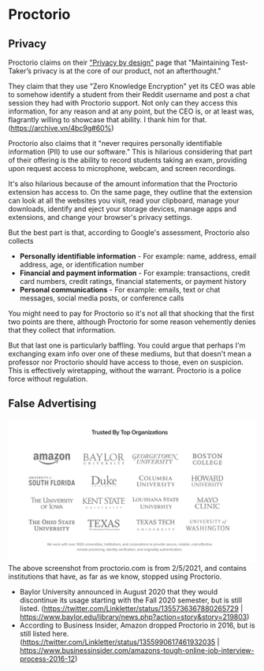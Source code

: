 # Proctorio
## Privacy
Proctorio claims on their ["Privacy by design"](https://proctorio.com/about/privacy) page that "Maintaining Test-Taker’s privacy is at the core of our product, not an afterthought."

They claim that they use "Zero Knowledge Encryption" yet its CEO was able to somehow identify a student from their Reddit username and post a chat session they had with Proctorio support. Not only can they access this information, for any reason and at any point, but the CEO is, or at least was, flagrantly willing to showcase that ability. I thank him for that. (https://archive.vn/4bc9g#60%)

Proctorio also claims that it "never requires personally identifiable information (PII) to use our software." This is hilarious considering that part of their offering is the ability to record students taking an exam, providing upon request access to microphone, webcam, and screen recordings.

It's also hilarious because of the amount information that the Proctorio extension has access to. On the same page, they outline that the extension can look at all the websites you visit, read your clipboard, manage your downloads, identify and eject your storage devices, manage apps and extensions, and change your browser's privacy settings.

But the best part is that, according to Google's assessment, Proctorio also collects
 - **Personally identifiable information** - For example: name, address, email address, age, or identification number
 - **Financial and payment information** - For example: transactions, credit card numbers, credit ratings, financial statements, or payment history
 - **Personal communications** - For example: emails, text or chat messages, social media posts, or conference calls

You might need to pay for Proctorio so it's not all that shocking that the first two points are there, although Proctorio for some reason vehemently denies that they collect that information.

But that last one is particularly baffling. You could argue that perhaps I'm exchanging exam info over one of these mediums, but that doesn't mean a professor nor Proctorio should have access to those, even on suspicion. This is effectively wiretapping, without the warrant. Proctorio is a police force without regulation.

## False Advertising
![Section of proctorio.com showing organizations that use it.](trusted_by_top_organizations.png)
The above screenshot from proctorio.com is from 2/5/2021, and contains institutions that have, as far as we know, stopped using Proctorio.
 - Baylor University announced in August 2020 that they would discontinue its usage starting with the Fall 2020 semester, but is still listed. (https://twitter.com/Linkletter/status/1355736367880265729 | https://www.baylor.edu/library/news.php?action=story&story=219803)
 - According to Business Insider, Amazon dropped Proctorio in 2016, but is still listed here. (https://twitter.com/Linkletter/status/1355990617461932035 | https://www.businessinsider.com/amazons-tough-online-job-interview-process-2016-12)


